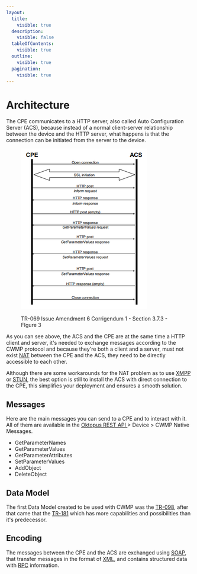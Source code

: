 ```yaml
---
layout:
  title:
    visible: true
  description:
    visible: false
  tableOfContents:
    visible: true
  outline:
    visible: true
  pagination:
    visible: true
---
```


# Architecture

The CPE communicates to a HTTP server, also called Auto Configuration Server (ACS), because instead of a normal client-server relationship between the device and the HTTP server, what happens is that the  connection can be initiated from the server to the device.

<figure><img src="../.gitbook/assets/image.png" alt=""><figcaption><p>TR-069 Issue Amendment 6 Corrigendum 1 - Section 3.7.3 - FIgure 3</p></figcaption></figure>

As you can see above, the ACS and the CPE are at the same time a HTTP client and server, it's needed to exchange messages according to the CWMP protocol and because they're both a client and a server, must not exist [NAT](https://en.wikipedia.org/wiki/Network\_address\_translation) between the CPE and the ACS, they need to be directly accessible to each other.

Although there are some workarounds for the NAT problem as to use [XMPP](https://app.gitbook.com/s/ys3ycSw4qx1SjsJeAo2N/) or [STUN](https://en.wikipedia.org/wiki/STUN), the best option is still to install the ACS with direct connection to the CPE, this simplifies your deployment and ensures a smooth solution.

## Messages

Here are the main messages you can send to a CPE and to interact with it. All of them are available in the [Oktopus REST API ](https://documenter.getpostman.com/view/18932104/2s93eR3vQY#96986790-3e2c-44fd-bc8c-9a6208f01516)> Device > CWMP Native Messages.

* GetParameterNames
* GetParameterValues
* GetParameterAttributes
* SetParameterValues
* AddObject
* DeleteObject

## Data Model

The first Data Model created to be used with CWMP was the [TR-098](https://cwmp-data-models.broadband-forum.org/tr-098-1-8-0.html), after that came that the [TR-181](https://usp-data-models.broadband-forum.org/tr-181-2-16-0-usp.html) which has more capabilities and possibilities than it's predecessor.

## Encoding

The messages between the CPE and the ACS are exchanged using [SOAP](https://www.geeksforgeeks.org/basics-of-soap-simple-object-access-protocol/), that transfer messages in the format of [XML](https://en.wikipedia.org/wiki/XML), and contains structured data with [RPC](https://en.wikipedia.org/wiki/Remote\_procedure\_call) information.

